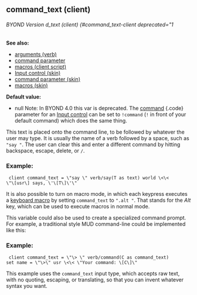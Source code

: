 ## command_text (client) 
###### BYOND Version d_text (client) {#command_text-client deprecated="1
**See also:**
+   [arguments (verb)](/ref/verb/arguments.md) 
+   [command parameter](/ref/%7Bskin%7D/param/command.md) 
+   [macros (client script)](/ref/client/var/script/macro.md) 
+   [Input control (skin)](/ref/%7Bskin%7D/control/input.md) 
+   [command parameter (skin)](/ref/%7Bskin%7D/param/command.md) 
+   [macros (skin)](/ref/%7Bskin%7D/macros.md) 
<!-- -->
**Default value:**
+   null
Note: In BYOND 4.0 this var is deprecated. The
[command](/ref/%7Bskin%7D/param/command.md) {.code} parameter for an [Input
control](/ref/%7Bskin%7D/control/input.md)  can be set to `!command` (`!` in
front of your default command) which does the same thing. 

This
text is placed onto the command line, to be followed by whatever the
user may type. It is usually the name of a verb followed by a space,
such as `"say "`. The user can clear this and enter a different command
by hitting backspace, escape, delete, or `/`.
### Example:

```
 client command_text = \"say \" verb/say(T as text) world \<\<
\"\[usr\] says, \'\[T\]\'\" 
```
 

It is also possible to
turn on macro mode, in which each keypress executes a [keyboard
macro](/ref/client/var/script/macro.md)  by setting `command_text` to
`".alt "`. That stands for the *Alt* key, which can be used to execute
macros in normal mode. 

This variable could also be used to
create a specialized command prompt. For example, a traditional style
MUD command-line could be implemented like this:
### Example:

```
 client command_text = \"\> \" verb/command(C as command_text)
set name = \"\>\" usr \<\< \"Your command: \[C\]\" 
```



This example uses the `command_text` input type, which accepts
raw text, with no quoting, escaping, or translating, so that you can
invent whatever syntax you want.